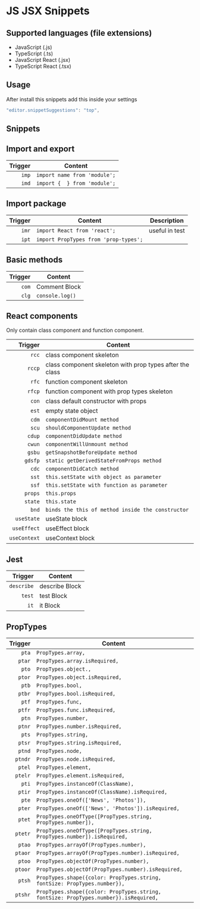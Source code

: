 # JS JSX Snippets

## Supported languages (file extensions)
* JavaScript (.js)
* TypeScript (.ts)
* JavaScript React (.jsx)
* TypeScript React (.tsx)

## Usage
After install this snippets add this inside your settings

```js
"editor.snippetSuggestions": "top",
```

## Snippets

## Import and export
| Trigger  | Content |
| -------: | ------- |
| `imp`   | `import name from 'module';` |
| `imd`  | `import {  } from 'module';` |

## Import package
| Trigger  | Content | Description |
| -------: | ------- | ------- |
| `imr`   | `import React from 'react';` | useful in test |
| `ipt`   | `import PropTypes from 'prop-types';` |

## Basic methods
| Trigger  | Content |
| -------: | ------- |
| `com`   | Comment Block |
| `clg`   | `console.log()` |

## React components
Only contain class component and function component.

| Trigger  | Content |
| -------: | ------- |
| `rcc`   | class component skeleton |
| `rccp`  | class component skeleton with prop types after the class |
| `rfc`   | function component skeleton |
| `rfcp`  | function component with prop types skeleton |
| `con`   | class default constructor with props|
| `est`   | empty state object |
| `cdm`   | `componentDidMount method` |
| `scu`   | `shouldComponentUpdate method` |
| `cdup`  | `componentDidUpdate method` |
| `cwun`  | `componentWillUnmount method` |
| `gsbu`   | `getSnapshotBeforeUpdate method` |
| `gdsfp`   | `static getDerivedStateFromProps method` |
| `cdc`   | `componentDidCatch method` |
| `sst`   | `this.setState with object as parameter` |
| `ssf`   | `this.setState with function as parameter` |
| `props` | `this.props` |
| `state` | `this.state` |
| `bnd`   | `binds the this of method inside the constructor` |
| `useState`   | useState block |
| `useEffect`   | useEffect block |
| `useContext`   | useContext block |

## Jest
| Trigger  | Content |
| -------: | ------- |
| `describe`   | describe Block |
| `test`   | test Block |
| `it`   | it Block |


## PropTypes
| Trigger  | Content |
| -------: | ------- |
| `pta`   | `PropTypes.array,` |
| `ptar`  | `PropTypes.array.isRequired,` |
| `pto`   | `PropTypes.object.,` |
| `ptor`  | `PropTypes.object.isRequired,` |
| `ptb`   | `PropTypes.bool,` |
| `ptbr`  | `PropTypes.bool.isRequired,` |
| `ptf`   | `PropTypes.func,` |
| `ptfr`  | `PropTypes.func.isRequired,` |
| `ptn`   | `PropTypes.number,` |
| `ptnr`  | `PropTypes.number.isRequired,` |
| `pts`   | `PropTypes.string,` |
| `ptsr`  | `PropTypes.string.isRequired,` |
| `ptnd`  | `PropTypes.node,` |
| `ptndr` | `PropTypes.node.isRequired,` |
| `ptel`  | `PropTypes.element,` |
| `ptelr` | `PropTypes.element.isRequired,` |
| `pti`   | `PropTypes.instanceOf(ClassName),` |
| `ptir`  | `PropTypes.instanceOf(ClassName).isRequired,` |
| `pte`   | `PropTypes.oneOf(['News', 'Photos']),` |
| `pter`  | `PropTypes.oneOf(['News', 'Photos']).isRequired,` |
| `ptet`  | `PropTypes.oneOfType([PropTypes.string, PropTypes.number]),` |
| `ptetr` | `PropTypes.oneOfType([PropTypes.string, PropTypes.number]).isRequired,` |
| `ptao`  | `PropTypes.arrayOf(PropTypes.number),` |
| `ptaor` | `PropTypes.arrayOf(PropTypes.number).isRequired,` |
| `ptoo`  | `PropTypes.objectOf(PropTypes.number),` |
| `ptoor` | `PropTypes.objectOf(PropTypes.number).isRequired,` |
| `ptsh`  | `PropTypes.shape({color: PropTypes.string, fontSize: PropTypes.number}),` |
| `ptshr` | `PropTypes.shape({color: PropTypes.string, fontSize: PropTypes.number}).isRequired,` |
